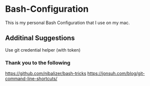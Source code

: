 # Bash-Configuration
This is my personal Bash Configuration that I use on my mac.

## Additinal Suggestions
Use git credential helper (with token)

### Thank you to the following
https://github.com/nibalizer/bash-tricks
https://jonsuh.com/blog/git-command-line-shortcuts/
